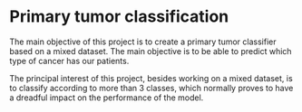 # Primary tumor classification

The main objective of this project is to create a primary tumor classifier based on a mixed dataset. The main objective is to be able to predict which type of cancer has our patients.

The principal interest of this project, besides working on a mixed dataset, is to classify according to more than 3 classes, which normally proves to have a dreadful impact on the performance of the model.
